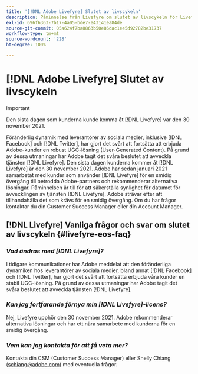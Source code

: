 ```yaml
---
title: '[!DNL Adobe Livefyre] Slutet av livscykeln'
description: Påminnelse från Livefyre om slutet av livscykeln för Livefyre och Livefyre Studio.
exl-id: 696f6363-7b17-4a05-bde7-e43141ea84de
source-git-commit: 05a624f7ba8863b50e86dac1ee5d92782be31737
workflow-type: tm+mt
source-wordcount: '228'
ht-degree: 100%

---
```


# [!DNL Adobe Livefyre] Slutet av livscykeln

>[!IMPORTANT]
>
>Den sista dagen som kunderna kunde komma åt [!DNL Livefyre] var den 30 november 2021.

Föränderlig dynamik med leverantörer av sociala medier, inklusive [!DNL Facebook] och [!DNL Twitter], har gjort det svårt att fortsätta att erbjuda Adobe-kunder en robust UGC-lösning (User-Generated Content). På grund av dessa utmaningar har Adobe tagit det svåra beslutet att avveckla tjänsten [!DNL Livefyre]. Den sista dagen kunderna kommer åt [!DNL Livefyre] är den 30 november 2021. Adobe har sedan januari 2021 samarbetat med kunder som använder [!DNL Livefyre] för en smidig övergång till betrodda Adobe-partners och rekommenderar alternativa lösningar. Påminnelsen är till för att säkerställa synlighet för datumet för avvecklingen av tjänsten [!DNL Livefyre]. Adobe strävar efter att tillhandahålla det som krävs för en smidig övergång. Om du har frågor kontaktar du din Customer Success Manager eller din Account Manager.

## [!DNL Livefyre] Vanliga frågor och svar om slutet av livscykeln {#livefyre-eos-faq}

### **_Vad ändras med [!DNL Livefyre]?_**

I tidigare kommunikationer har Adobe meddelat att den föränderliga dynamiken hos leverantörer av sociala medier, bland annat [!DNL Facebook] och [!DNL Twitter], har gjort det svårt att fortsätta erbjuda våra kunder en stabil UGC-lösning. På grund av dessa utmaningar har Adobe tagit det svåra beslutet att avveckla tjänsten [!DNL Livefyre].

### **_Kan jag fortfarande förnya min [!DNL Livefyre]-licens?_**

Nej, Livefyre upphör den 30 november 2021. Adobe rekommenderar alternativa lösningar och har ett nära samarbete med kunderna för en smidig övergång.

### **_Vem kan jag kontakta för att få veta mer?_**

Kontakta din CSM (Customer Success Manager) eller Shelly Chiang (schiang@adobe.com) med eventuella frågor.
